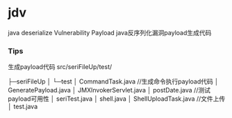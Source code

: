 # jdv
java deserialize Vulnerability Payload
java反序列化漏洞payload生成代码

### Tips
生成payload代码 src/seriFileUp/test/

 ├─seriFileUp
 │  └─test
 │          CommandTask.java  //生成命令执行payload代码
 │          GeneratePayload.java
 │          JMXInvokerServlet.java
 │          postDate.java   //测试payload可用性
 │          seriTest.java
 │          shell.java
 │          ShellUploadTask.java  //文件上传
 │          test.java
